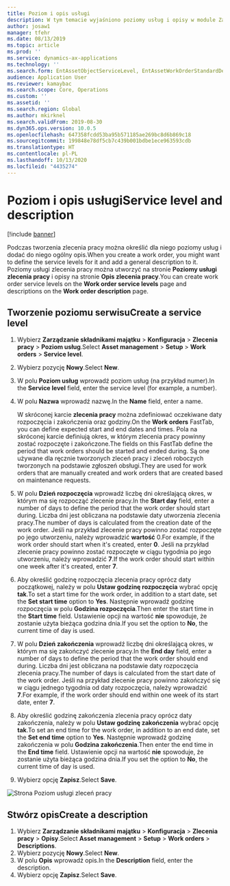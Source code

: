 ```yaml
---
title: Poziom i opis usługi
description: W tym temacie wyjaśniono poziomy usług i opisy w module Zarządzanie składnikami majątku.
author: josaw1
manager: tfehr
ms.date: 08/13/2019
ms.topic: article
ms.prod: ''
ms.service: dynamics-ax-applications
ms.technology: ''
ms.search.form: EntAssetObjectServiceLevel, EntAssetWorkOrderStandardDescription, EntAssetWorkOrderServiceLevel, EntAssetServiceLevelLookup
audience: Application User
ms.reviewer: kamaybac
ms.search.scope: Core, Operations
ms.custom: ''
ms.assetid: ''
ms.search.region: Global
ms.author: mkirknel
ms.search.validFrom: 2019-08-30
ms.dyn365.ops.version: 10.0.5
ms.openlocfilehash: 647358fcdd53ba95b571185ae269bc8d6b869c18
ms.sourcegitcommit: 199848e78df5cb7c439b001bdbe1ece963593cdb
ms.translationtype: HT
ms.contentlocale: pl-PL
ms.lasthandoff: 10/13/2020
ms.locfileid: "4435274"
---
```

# <a name="service-level-and-description"></a><span data-ttu-id="6f7c6-103">Poziom i opis usługi</span><span class="sxs-lookup"><span data-stu-id="6f7c6-103">Service level and description</span></span>

[!include [banner](../../includes/banner.md)]

 

<span data-ttu-id="6f7c6-104">Podczas tworzenia zlecenia pracy można określić dla niego poziomy usług i dodać do niego ogólny opis.</span><span class="sxs-lookup"><span data-stu-id="6f7c6-104">When you create a work order, you might want to define the service levels for it and add a general description to it.</span></span> <span data-ttu-id="6f7c6-105">Poziomy usługi zlecenia pracy można utworzyć na stronie **Poziomy usługi zlecenia pracy** i opisy na stronie **Opis zlecenia pracy**.</span><span class="sxs-lookup"><span data-stu-id="6f7c6-105">You can create work order service levels on the **Work order service levels** page and descriptions on the **Work order description** page.</span></span>

## <a name="create-a-service-level"></a><span data-ttu-id="6f7c6-106">Tworzenie poziomu serwisu</span><span class="sxs-lookup"><span data-stu-id="6f7c6-106">Create a service level</span></span>

1. <span data-ttu-id="6f7c6-107">Wybierz **Zarządzanie składnikami majątku** \> **Konfiguracja** \> **Zlecenia pracy** \> **Poziom usług**.</span><span class="sxs-lookup"><span data-stu-id="6f7c6-107">Select **Asset management** \> **Setup** \> **Work orders** \> **Service level**.</span></span>
2. <span data-ttu-id="6f7c6-108">Wybierz pozycję **Nowy**.</span><span class="sxs-lookup"><span data-stu-id="6f7c6-108">Select **New**.</span></span>
3. <span data-ttu-id="6f7c6-109">W polu **Poziom usług** wprowadź poziom usług (na przykład numer).</span><span class="sxs-lookup"><span data-stu-id="6f7c6-109">In the **Service level** field, enter the service level (for example, a number).</span></span>
4. <span data-ttu-id="6f7c6-110">W polu **Nazwa** wprowadź nazwę.</span><span class="sxs-lookup"><span data-stu-id="6f7c6-110">In the **Name** field, enter a name.</span></span>

    <span data-ttu-id="6f7c6-111">W skróconej karcie **zlecenia pracy** można zdefiniować oczekiwane daty rozpoczęcia i zakończenia oraz godziny.</span><span class="sxs-lookup"><span data-stu-id="6f7c6-111">On the **Work orders** FastTab, you can define expected start and end dates and times.</span></span> <span data-ttu-id="6f7c6-112">Pola na skróconej karcie definiują okres, w którym zlecenia pracy powinny zostać rozpoczęte i zakończone.</span><span class="sxs-lookup"><span data-stu-id="6f7c6-112">The fields on this FastTab define the period that work orders should be started and ended during.</span></span> <span data-ttu-id="6f7c6-113">Są one używane dla ręcznie tworzonych zleceń pracy i zleceń roboczych tworzonych na podstawie zgłoszeń obsługi.</span><span class="sxs-lookup"><span data-stu-id="6f7c6-113">They are used for work orders that are manually created and work orders that are created based on maintenance requests.</span></span> 

5. <span data-ttu-id="6f7c6-114">W polu **Dzień rozpoczęcia** wprowadź liczbę dni określającą okres, w którym ma się rozpocząć zlecenie pracy.</span><span class="sxs-lookup"><span data-stu-id="6f7c6-114">In the **Start day** field, enter a number of days to define the period that the work order should start during.</span></span> <span data-ttu-id="6f7c6-115">Liczba dni jest obliczana na podstawie daty utworzenia zlecenia pracy.</span><span class="sxs-lookup"><span data-stu-id="6f7c6-115">The number of days is calculated from the creation date of the work order.</span></span> <span data-ttu-id="6f7c6-116">Jeśli na przykład zlecenie pracy powinno zostać rozpoczęte po jego utworzeniu, należy wprowadzić **wartość** 0.</span><span class="sxs-lookup"><span data-stu-id="6f7c6-116">For example, if the work order should start when it's created, enter **0**.</span></span> <span data-ttu-id="6f7c6-117">Jeśli na przykład zlecenie pracy powinno zostać rozpoczęte w ciągu tygodnia po jego utworzeniu, należy wprowadzić **7**.</span><span class="sxs-lookup"><span data-stu-id="6f7c6-117">If the work order should start within one week after it's created, enter **7**.</span></span>
6. <span data-ttu-id="6f7c6-118">Aby określić godzinę rozpoczęcia zlecenia pracy oprócz daty początkowej, należy w polu **Ustaw godzinę rozpoczęcia** wybrać opcję **tak**.</span><span class="sxs-lookup"><span data-stu-id="6f7c6-118">To set a start time for the work order, in addition to a start date, set the **Set start time** option to **Yes**.</span></span> <span data-ttu-id="6f7c6-119">Następnie wprowadź godzinę rozpoczęcia w polu **Godzina rozpoczęcia**.</span><span class="sxs-lookup"><span data-stu-id="6f7c6-119">Then enter the start time in the **Start time** field.</span></span> <span data-ttu-id="6f7c6-120">Ustawienie opcji na wartość **nie** spowoduje, że zostanie użyta bieżąca godzina dnia.</span><span class="sxs-lookup"><span data-stu-id="6f7c6-120">If you set the option to **No**, the current time of day is used.</span></span>
7. <span data-ttu-id="6f7c6-121">W polu **Dzień zakończenia** wprowadź liczbę dni określającą okres, w którym ma się zakończyć zlecenie pracy.</span><span class="sxs-lookup"><span data-stu-id="6f7c6-121">In the **End day** field, enter a number of days to define the period that the work order should end during.</span></span> <span data-ttu-id="6f7c6-122">Liczba dni jest obliczana na podstawie daty rozpoczęcia zlecenia pracy.</span><span class="sxs-lookup"><span data-stu-id="6f7c6-122">The number of days is calculated from the start date of the work order.</span></span> <span data-ttu-id="6f7c6-123">Jeśli na przykład zlecenie pracy powinno zakończyć się w ciągu jednego tygodnia od daty rozpoczęcia, należy wprowadzić **7**.</span><span class="sxs-lookup"><span data-stu-id="6f7c6-123">For example, if the work order should end within one week of its start date, enter **7**.</span></span>
8. <span data-ttu-id="6f7c6-124">Aby określić godzinę zakończenia zlecenia pracy oprócz daty zakończenia, należy w polu **Ustaw godzinę zakończenia** wybrać opcję **tak**.</span><span class="sxs-lookup"><span data-stu-id="6f7c6-124">To set an end time for the work order, in addition to an end date, set the **Set end time** option to **Yes**.</span></span> <span data-ttu-id="6f7c6-125">Następnie wprowadź godzinę zakończenia w polu **Godzina zakończenia**.</span><span class="sxs-lookup"><span data-stu-id="6f7c6-125">Then enter the end time in the **End time** field.</span></span> <span data-ttu-id="6f7c6-126">Ustawienie opcji na wartość **nie** spowoduje, że zostanie użyta bieżąca godzina dnia.</span><span class="sxs-lookup"><span data-stu-id="6f7c6-126">If you set the option to **No**, the current time of day is used.</span></span>
9. <span data-ttu-id="6f7c6-127">Wybierz opcję **Zapisz**.</span><span class="sxs-lookup"><span data-stu-id="6f7c6-127">Select **Save**.</span></span>

![Strona Poziom usługi zleceń pracy](media/19-setup-for-work-orders.png)

## <a name="create-a-description"></a><span data-ttu-id="6f7c6-129">Stwórz opis</span><span class="sxs-lookup"><span data-stu-id="6f7c6-129">Create a description</span></span>

1. <span data-ttu-id="6f7c6-130">Wybierz **Zarządzanie składnikami majątku** \> **Konfiguracja** \> **Zlecenia pracy** \> **Opisy**.</span><span class="sxs-lookup"><span data-stu-id="6f7c6-130">Select **Asset management** \> **Setup** \> **Work orders** \> **Descriptions**.</span></span>
2. <span data-ttu-id="6f7c6-131">Wybierz pozycję **Nowy**.</span><span class="sxs-lookup"><span data-stu-id="6f7c6-131">Select **New**.</span></span>
3. <span data-ttu-id="6f7c6-132">W polu **Opis** wprowadź opis.</span><span class="sxs-lookup"><span data-stu-id="6f7c6-132">In the **Description** field, enter the description.</span></span>
4. <span data-ttu-id="6f7c6-133">Wybierz opcję **Zapisz**.</span><span class="sxs-lookup"><span data-stu-id="6f7c6-133">Select **Save**.</span></span>
